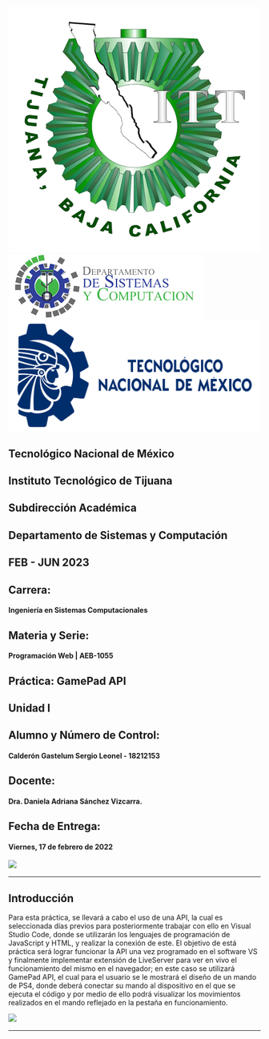 ![](itt.png) ![](syc.png) ![](tecnm.png)

## Tecnológico Nacional de México
## Instituto Tecnológico de Tijuana
## Subdirección Académica
## Departamento de Sistemas y Computación

## FEB - JUN 2023

## Carrera:
#### Ingeniería en Sistemas Computacionales

## Materia y Serie:
#### Programación Web | AEB-1055

## Práctica: GamePad API

## Unidad I

## Alumno y Número de Control:
#### Calderón Gastelum Sergio Leonel - 18212153

## Docente:
#### Dra. Daniela Adriana Sánchez Vizcarra.

## Fecha de Entrega:
#### Viernes, 17 de febrero de 2022

![](https://cdn.dribbble.com/users/1672258/screenshots/14662345/media/30023c4b42c7199e18c0327d956a0e7f.png?compress=1&resize=400x300)

---

## Introducción
Para esta práctica, se llevará a cabo el uso de una API, la cual es seleccionada días previos para posteriormente trabajar con ello en Visual Studio Code, donde se utilizarán los lenguajes de programación de JavaScript y HTML, y realizar la conexión de este. El objetivo de está práctica será lograr funcionar la API una vez programado en el software VS y finalmente implementar extensión de LiveServer para ver en vivo el funcionamiento del mismo en el navegador; en este caso se utilizará GamePad API, el cual para el usuario se le mostrará el diseño de un mando de PS4, donde deberá conectar su mando al dispositivo en el que se ejecuta el código y por medio de ello podrá visualizar los movimientos realizados en el mando reflejado en la pestaña en funcionamiento.

![](https://miro.medium.com/max/480/1*MGcLJS1ZvMFcBA94PXn16Q.png)

---